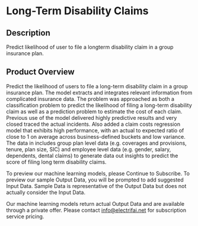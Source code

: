 # Long-Term Disability Claims

## Description
Predict likelihood of user to file a longterm disability claim in a group insurance plan. 

## Product Overview
Predict the likelihood of users to file a long-term disability claim in a group insurance plan. The model extracts and integrates relevant information from complicated insurance data. The problem was approached as both a classification problem to predict the likelihood of filing a long-term disability claim as well as a prediction problem to estimate the cost of each claim. Previous use of the model delivered highly predictive results and very closed traced the actual incidents. Also added a claim costs regression model that exhibits high performance, with an actual to expected ratio of close to 1 on average across business-defined buckets and low variance. The data in includes group plan level data (e.g. coverages and provisions, tenure, plan size, SIC) and employee level data (e.g. gender, salary, dependents, dental claims) to generate data out insights to predict the score of filing long term disability claims.

To preview our machine learning models, please Continue to Subscribe. To preview our sample Output Data, you will be prompted to add suggested Input Data. Sample Data is representative of the Output Data but does not actually consider the Input Data.

Our machine learning models return actual Output Data and are available through a private offer. Please contact info@electrifai.net for subscription service pricing.

